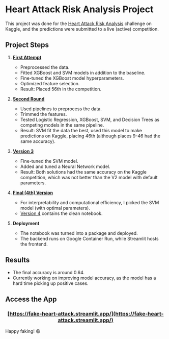 # Heart Attack Risk Analysis Project

This project was done for the [Heart Attack Risk Analysis](https://www.kaggle.com/competitions/heart-attack-risk-analysis/overview) challenge on Kaggle, and the predictions were submitted to a live (active) competition.

## Project Steps

1. **[First Attempt](https://github.com/anikomaraz/heart_attack_kaggle/blob/main/notebooks/heart_attack_v1.ipynb)**
   - Preprocessed the data.
   - Fitted XGBoost and SVM models in addition to the baseline.
   - Fine-tuned the XGBoost model hyperparameters.
   - Optimized feature selection.
   - Result: Placed 56th in the competition.

2. **[Second Round](https://github.com/anikomaraz/heart_attack_kaggle/blob/main/notebooks/heart_attack_v2.ipynb)**
   - Used pipelines to preprocess the data.
   - Trimmed the features.
   - Tested Logistic Regression, XGBoost, SVM, and Decision Trees as competing models in the same pipeline.
   - Result: SVM fit the data the best, used this model to make predictions on Kaggle, placing 46th (although places 9-46 had the same accuracy).

3. **[Version 3](https://github.com/anikomaraz/heart_attack_kaggle/blob/main/notebooks/heart_attack_v3.ipynb)**
   - Fine-tuned the SVM model.
   - Added and tuned a Neural Network model.
   - Result: Both solutions had the same accuracy on the Kaggle competition, which was not better than the V2 model with default parameters.

4. **[Final (4th) Version](https://github.com/anikomaraz/heart_attack_kaggle/blob/main/notebooks/heart_attack_v4.ipynb)**
   - For interpretability and computational efficiency, I picked the SVM model (with optimal parameters).
   - [Version 4](...) contains the clean notebook.

5. **Deployment**
   - The notebook was turned into a package and deployed.
   - The backend runs on Google Container Run, while Streamlit hosts the frontend.

## Results

- The final accuracy is around 0.64.
- Currently working on improving model accuracy, as the model has a hard time picking up positive cases.

## Access the App

<div align="center">

### [https://fake-heart-attack.streamlit.app/](https://fake-heart-attack.streamlit.app/)

</div>

Happy faking! 😃
